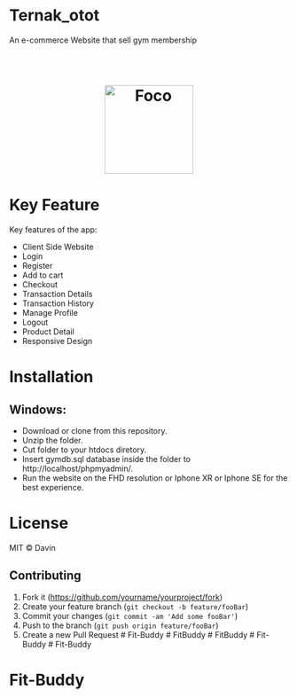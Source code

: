# Ternak_otot
An e-commerce Website that sell gym membership

<h1 align="center">
  <br>
  <img src="[https://github.com/Pratik-2805/FitBuddy/Image/logo1.png](https://github.com/Pratik-2805/FitBuddy/blob/main/Image/logo1.png)" alt="Foco" width="160">
</h1>

# Key Feature
Key features of the app:
- Client Side Website
- Login
- Register
- Add to cart
- Checkout
- Transaction Details
- Transaction History
- Manage Profile
- Logout
- Product Detail
- Responsive Design

# Installation
## Windows:
- Download or clone from this repository.
- Unzip the folder.
- Cut folder to your htdocs diretory.
- Insert gymdb.sql database inside the folder to http://localhost/phpmyadmin/.
- Run the website on the FHD resolution or Iphone XR or Iphone SE for the best experience.

# License
MIT  © Davin

## Contributing

1. Fork it (<https://github.com/yourname/yourproject/fork>)
2. Create your feature branch (`git checkout -b feature/fooBar`)
3. Commit your changes (`git commit -am 'Add some fooBar'`)
4. Push to the branch (`git push origin feature/fooBar`)
5. Create a new Pull Request
#   F i t - B u d d y 
 
 #   F i t B u d d y 
 
 #   F i t B u d d y 
 
 #   F i t - B u d d y 
 
 # Fit-Buddy
# Fit-Buddy
